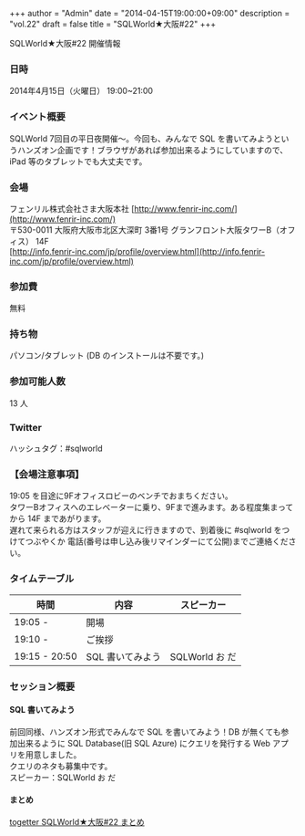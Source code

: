 +++
author = "Admin"
date = "2014-04-15T19:00:00+09:00"
description = "vol.22"
draft = false
title = "SQLWorld★大阪#22"
+++


SQLWorld★大阪#22 開催情報

### 日時

2014年4月15日（火曜日） 19:00~21:00

### イベント概要

SQLWorld 7回目の平日夜開催～。今回も、みんなで SQL を書いてみようというハンズオン企画です！ブラウザがあれば参加出来るようにしていますので、iPad 等のタブレットでも大丈夫です。

### 会場

フェンリル株式会社さま大阪本社 [http://www.fenrir-inc.com/](http://www.fenrir-inc.com/)  
〒530-0011 大阪府大阪市北区大深町 3番1号 グランフロント大阪タワーB（オフィス） 14F  
[http://info.fenrir-inc.com/jp/profile/overview.html](http://info.fenrir-inc.com/jp/profile/overview.html)

### 参加費

無料

### 持ち物

パソコン/タブレット (DB のインストールは不要です。)

### 参加可能人数

13 人

### Twitter

ハッシュタグ：#sqlworld  

### 【会場注意事項】

19:05 を目途に9Fオフィスロビーのベンチでおまちください。  
タワーBオフィスへのエレベーターに乗り、9Fまで進みます。ある程度集まってから 14F まであがります。  
遅れて来られる方はスタッフが迎えに行きますので、到着後に #sqlworld をつけてつぶやくか 電話(番号は申し込み後リマインダーにて公開)までご連絡ください。  

### タイムテーブル

|時間|内容|スピーカー|
|---|----|----------|
|19:05 -|開場||
|19:10 -|ご挨拶||
|19:15 - 20:50|SQL 書いてみよう|SQLWorld お だ|

### セッション概要

#### SQL 書いてみよう

前回同様、ハンズオン形式でみんなで SQL を書いてみよう！DB が無くても参加出来るように SQL Database(旧 SQL Azure) にクエリを発行する Web アプリを用意しました。  
クエリのネタも募集中です。  
スピーカー：SQLWorld お だ

#### まとめ

[togetter SQLWorld★大阪#22 まとめ](http://togetter.com/li/655839)